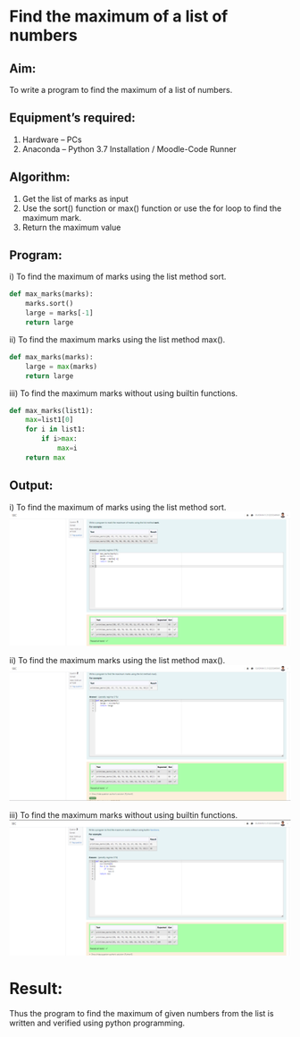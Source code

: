 # Find the maximum of a list of numbers
## Aim:
To write a program to find the maximum of a list of numbers.
## Equipment’s required:
1.	Hardware – PCs
2.	Anaconda – Python 3.7 Installation / Moodle-Code Runner
## Algorithm:
1.	Get the list of marks as input
2.	Use the sort() function or max() function or use the for loop to find the maximum mark.
3.	Return the maximum value
## Program:

i) To find the maximum of marks using the list method sort.
```Python
def max_marks(marks):
    marks.sort()
    large = marks[-1]
    return large


```

ii)	To find the maximum marks using the list method max().
```Python
def max_marks(marks):
    large = max(marks)
    return large


```

iii) To find the maximum marks without using builtin functions.
```Python
def max_marks(list1):
    max=list1[0]
    for i in list1:
        if i>max:
            max=i
    return max


```



## Output:
i) To find the maximum of marks using the list method sort.
![alt text](<Screenshot 2024-04-09 120830.png>)

ii) To find the maximum marks using the list method max().
![alt text](<Screenshot 2024-04-09 120849.png>)

iii) To find the maximum marks without using builtin functions.
![alt text](<Screenshot 2024-04-09 120906.png>)

# Result:
Thus the program to find the maximum of given numbers from the list is written and verified using python programming.

